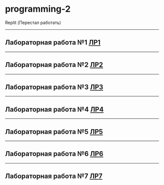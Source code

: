 # programming-2

Replit (Перестал работать)

---

## Лабораторная работа №1 [ЛР1](https://github.com/MelnikNO/programming-2/tree/main/ЛР%201)

---

## Лабораторная работа №2 [ЛР2](https://github.com/MelnikNO/programming-2/tree/main/ЛР%202)

---

## Лабораторная работа №3 [ЛР3](https://github.com/MelnikNO/programming-2/tree/main/ЛР%203)

---

## Лабораторная работа №4 [ЛР4](https://github.com/MelnikNO/programming-2/tree/main/ЛР%204)

---

## Лабораторная работа №5 [ЛР5](https://github.com/MelnikNO/programming-2/tree/main/ЛР%205)

---

## Лабораторная работа №6 [ЛР6](https://github.com/MelnikNO/programming-2/tree/main/ЛР%206)

---

## Лабораторная работа №7 [ЛР7](https://github.com/MelnikNO/programming-2/tree/main/ЛР%207)
